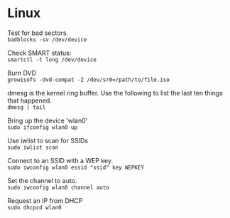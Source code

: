 # Linux
  
Test for bad sectors.  
`badblocks -sv /dev/device`  
  
Check SMART status:  
`smartctl -t long /dev/device`  
  
Burn DVD   
`growisofs -dvd-compat -Z /dev/sr0=/path/to/file.iso`  
   
dmesg is the kernel ring buffer. Use the following to list the last ten things that happened.  
`dmesg | tail`  
   
Bring up the device 'wlan0'  
`sudo ifconfig wlan0 up`   
  
Use iwlist to scan for SSIDs  
`sudo iwlist scan`  

Connect to an SSID with a WEP key.  
`sudo iwconfig wlan0 essid "ssid" key WEPKEY`  

Set the channel to auto.  
`sudo iwconfig wlan0 channel auto`  

Request an IP from DHCP   
`sudo dhcpcd wlan0`   
